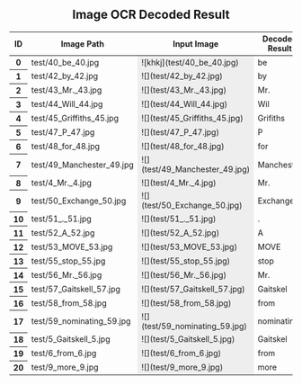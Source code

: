 <div class="container">

<div class="row">

<div class="col-sm-12"><span style="text-align: center;">

## Image OCR Decoded Result

</span>

<table class="table">

<thead>

<tr>

<th scope="col">ID</th>

<th scope="col">Image Path</th>

<th scope="col">Input Image</th>

<th scope="col">Decoded Result</th>

</tr>

</thead>

<tbody>

<tr>

<th scope="row">0</th>

<td>test/40_be_40.jpg</td>

<td style="background:#eee">![khkj](test/40_be_40.jpg)</td>

<td>be</td>

</tr>

<tr>

<th scope="row">1</th>

<td>test/42_by_42.jpg</td>

<td style="background:#eee">![](test/42_by_42.jpg)</td>

<td>by</td>

</tr>

<tr>

<th scope="row">2</th>

<td>test/43_Mr._43.jpg</td>

<td style="background:#eee">![](test/43_Mr._43.jpg)</td>

<td>Mr.</td>

</tr>

<tr>

<th scope="row">3</th>

<td>test/44_Will_44.jpg</td>

<td style="background:#eee">![](test/44_Will_44.jpg)</td>

<td>Wil</td>

</tr>

<tr>

<th scope="row">4</th>

<td>test/45_Griffiths_45.jpg</td>

<td style="background:#eee">![](test/45_Griffiths_45.jpg)</td>

<td>Grifiths</td>

</tr>

<tr>

<th scope="row">5</th>

<td>test/47_P_47.jpg</td>

<td style="background:#eee">![](test/47_P_47.jpg)</td>

<td>P</td>

</tr>

<tr>

<th scope="row">6</th>

<td>test/48_for_48.jpg</td>

<td style="background:#eee">![](test/48_for_48.jpg)</td>

<td>for</td>

</tr>

<tr>

<th scope="row">7</th>

<td>test/49_Manchester_49.jpg</td>

<td style="background:#eee">![](test/49_Manchester_49.jpg)</td>

<td>Manchester</td>

</tr>

<tr>

<th scope="row">8</th>

<td>test/4_Mr._4.jpg</td>

<td style="background:#eee">![](test/4_Mr._4.jpg)</td>

<td>Mr.</td>

</tr>

<tr>

<th scope="row">9</th>

<td>test/50_Exchange_50.jpg</td>

<td style="background:#eee">![](test/50_Exchange_50.jpg)</td>

<td>Exchange</td>

</tr>

<tr>

<th scope="row">10</th>

<td>test/51_._51.jpg</td>

<td style="background:#eee">![](test/51_._51.jpg)</td>

<td>.</td>

</tr>

<tr>

<th scope="row">11</th>

<td>test/52_A_52.jpg</td>

<td style="background:#eee">![](test/52_A_52.jpg)</td>

<td>A</td>

</tr>

<tr>

<th scope="row">12</th>

<td>test/53_MOVE_53.jpg</td>

<td style="background:#eee">![](test/53_MOVE_53.jpg)</td>

<td>MOVE</td>

</tr>

<tr>

<th scope="row">13</th>

<td>test/55_stop_55.jpg</td>

<td style="background:#eee">![](test/55_stop_55.jpg)</td>

<td>stop</td>

</tr>

<tr>

<th scope="row">14</th>

<td>test/56_Mr._56.jpg</td>

<td style="background:#eee">![](test/56_Mr._56.jpg)</td>

<td>Mr.</td>

</tr>

<tr>

<th scope="row">15</th>

<td>test/57_Gaitskell_57.jpg</td>

<td style="background:#eee">![](test/57_Gaitskell_57.jpg)</td>

<td>Gaitskel</td>

</tr>

<tr>

<th scope="row">16</th>

<td>test/58_from_58.jpg</td>

<td style="background:#eee">![](test/58_from_58.jpg)</td>

<td>from</td>

</tr>

<tr>

<th scope="row">17</th>

<td>test/59_nominating_59.jpg</td>

<td style="background:#eee">![](test/59_nominating_59.jpg)</td>

<td>nominating</td>

</tr>

<tr>

<th scope="row">18</th>

<td>test/5_Gaitskell_5.jpg</td>

<td style="background:#eee">![](test/5_Gaitskell_5.jpg)</td>

<td>Gaitskel</td>

</tr>

<tr>

<th scope="row">19</th>

<td>test/6_from_6.jpg</td>

<td style="background:#eee">![](test/6_from_6.jpg)</td>

<td>from</td>

</tr>

<tr>

<th scope="row">20</th>

<td>test/9_more_9.jpg</td>

<td style="background:#eee">![](test/9_more_9.jpg)</td>

<td>more</td>

</tr>

</tbody>

</table>

</div>

</div>

</div>
